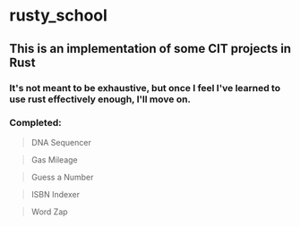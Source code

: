 # rusty_school

## This is an implementation of some CIT projects in Rust

### It's not meant to be exhaustive, but once I feel I've learned to use rust effectively enough, I'll move on.

### Completed:

> DNA Sequencer

> Gas Mileage

> Guess a Number

> ISBN Indexer

> Word Zap